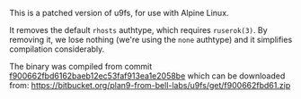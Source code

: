This is a patched version of u9fs, for use with Alpine Linux.

It removes the default `rhosts` authtype, which requires `ruserok(3)`. By removing it, we lose nothing (we're using the `none` authtype) and it simplifies compilation considerably.

The binary was compiled from commit [f900662fbd6162baeb12ec53faf913ea1e2058be](https://bitbucket.org/plan9-from-bell-labs/u9fs/commits/f900662fbd6162baeb12ec53faf913ea1e2058be) which can be downloaded from:
<https://bitbucket.org/plan9-from-bell-labs/u9fs/get/f900662fbd61.zip>
